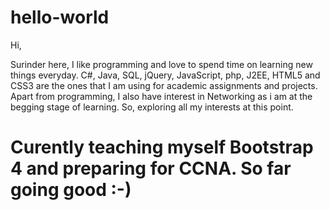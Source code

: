 # hello-world

Hi,

Surinder here, I like programming and love to spend time on learning new things everyday.
C#, Java, SQL, jQuery, JavaScript, php, J2EE, HTML5 and CSS3 are the ones that I am using for academic assignments and projects.
Apart from programming, I also have interest in Networking as i am at the begging stage of learning. So, exploring all my interests at this point.
# Curently teaching myself Bootstrap 4 and preparing for CCNA. So far going good :-)

